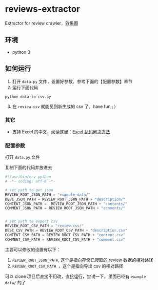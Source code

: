# reviews-extractor
Extractor for review crawler，[效果图](https://github.com/PoBlue/reviews-extractor/issues/2)

## 环境
- python 3

## 如何运行
1. 打开 `data.py` 文件，设置好参数，参考下面的【配置参数】章节
2. 运行下面代码
```
python data-to-csv.py
```
3. 在 `review-csv` 就能见到新生成的 csv 了，have fun ; )

### 其它
- 支持 Excel 的中文，阅读这里：[Excel 乱码解决方法](https://github.com/PoBlue/reviews-extractor/issues/1)

### 配置参数

打开 `data.py` 文件

复制下面的代码并放进去
```python
#!/usr/bin/env python
# -*- coding: utf-8 -*-

# set path to get json
REVIEW_ROOT_JSON_PATH = "example-data/"
DESC_JSON_PATH = REVIEW_ROOT_JSON_PATH + "description/"
CONTENT_JSON_PATH =  REVIEW_ROOT_JSON_PATH + "contents/"
COMMENT_JSON_PATH = REVIEW_ROOT_JSON_PATH + "comments/"


# set path to export csv
REVIEW_ROOT_CSV_PATH = "review-csv/" 
DESC_CSV_PATH = REVIEW_ROOT_CSV_PATH + "description.csv"
CONTENT_CSV_PATH = REVIEW_ROOT_CSV_PATH + "content.csv"
COMMENT_CSV_PATH = REVIEW_ROOT_CSV_PATH + "comment.csv"
```

主要可以修改的设置有以下：
1. `REVIEW_ROOT_JSON_PATH`, 这个是指向存储已爬取的 review 数据的相对路径
2. `REVIEW_ROOT_CSV_PATH `，这个是指向导出 csv 的相对路径

可以 clone 项目后直接不用改，直接运行，尝试一下，里面已经有 `example-data/` 的了

